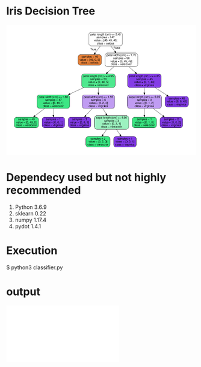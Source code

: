 # Iris Decision Tree

![alt text](https://github.com/sukreshmanda/IrisDecisionTree/blob/master/image.png)

# Dependecy used but not highly recommended
1. Python 3.6.9
2. sklearn 0.22
3. numpy 1.17.4
4. pydot 1.4.1

# Execution 
$ python3 classifier.py

# output
![alt-text](iris.pdf)
